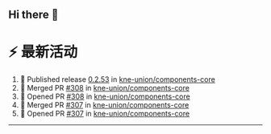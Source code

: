 ## Hi there 👋

<!--

**Here are some ideas to get you started:**

🙋‍♀️ A short introduction - what is your organization all about?
🌈 Contribution guidelines - how can the community get involved?
👩‍💻 Useful resources - where can the community find your docs? Is there anything else the community should know?
🍿 Fun facts - what does your team eat for breakfast?
🧙 Remember, you can do mighty things with the power of [Markdown](https://docs.github.com/github/writing-on-github/getting-started-with-writing-and-formatting-on-github/basic-writing-and-formatting-syntax)
-->


# ⚡ 最新活动

<!--START_SECTION:activity-->
1. 🚀 Published release [0.2.53](https://github.com/kne-union/components-core/releases/tag/0.2.53) in [kne-union/components-core](https://github.com/kne-union/components-core)
2. 🎉 Merged PR [#308](https://github.com/kne-union/components-core/pull/308) in [kne-union/components-core](https://github.com/kne-union/components-core)
3. 💪 Opened PR [#308](https://github.com/kne-union/components-core/pull/308) in [kne-union/components-core](https://github.com/kne-union/components-core)
4. 🎉 Merged PR [#307](https://github.com/kne-union/components-core/pull/307) in [kne-union/components-core](https://github.com/kne-union/components-core)
5. 💪 Opened PR [#307](https://github.com/kne-union/components-core/pull/307) in [kne-union/components-core](https://github.com/kne-union/components-core)
<!--END_SECTION:activity-->

---
